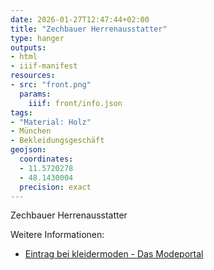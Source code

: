 ```yaml
---
date: 2026-01-27T12:47:44+02:00
title: "Zechbauer Herrenausstatter"
type: hanger
outputs:
- html
- iiif-manifest
resources:
- src: "front.png"
  params:
    iiif: front/info.json
tags:
- "Material: Holz"
- München
- Bekleidungsgeschäft
geojson:
  coordinates:
  - 11.5720278
  - 48.1430004
  precision: exact
---
```

Zechbauer Herrenausstatter

<div class="notes">
Weitere Informationen:
<ul>
<li><a href="https://www.kleidermoden.com/mode-zechbauer-gmbh-in-muenchen-4999">Eintrag bei kleidermoden - Das Modeportal</a></li>
</ul>
</div>
